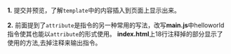 **1.** 提交并预览，了解```template```中的内容插入到页面上显示出来。

**2.** 前面提到了```attribute```是指令的另一种常用的写法，改写**main.js**中helloworld指令使其也能以```attribute```的形式使用。
**index.html**上18行注释掉的部分显示了使用的方法,去掉注释来输出指令。